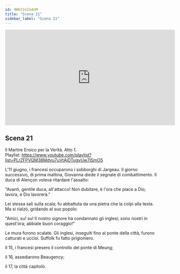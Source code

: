 ```yaml
---
id: 4WGY2oIGdnM
title: "Scena 21"
sidebar_label: "Scena 21"
---
```


<div class="video-float-container">
  <iframe
    width="560"
    height="315"
    src="https://www.youtube.com/embed/4WGY2oIGdnM"
    title="YouTube video player"
    frameborder="0"
    allow="accelerometer; autoplay; clipboard-write; encrypted-media; gyroscope; picture-in-picture; web-share"
    referrerpolicy="strict-origin-when-cross-origin"
    allowfullscreen
  ></iframe>
</div>

## Scena 21

Il Martire Eroico per la Verità. Atto 1.   
Playlist: https://www.youtube.com/playlist?list=PLrZFPVQM38Mdyu7uVtAjDTugvUw7ISmO5 

L'11 giugno, i francesi occuparono i sobborghi di Jargeau. Il giorno successivo, di prima mattina, Giovanna diede il segnale di combattimento. Il duca di Alençon voleva ritardare l'assalto:

"Avanti, gentile duca, all'attacco! Non dubitare, è l'ora che piace a Dio; lavora, e Dio lavorerà."

Lei stessa salì sulla scala; fu abbattuta da una pietra che la colpì alla testa. Ma si rialzò, gridando al suo popolo:

"Amici, su! su! Il nostro signore ha condannato gli inglesi; sono nostri in quest'ora; abbiate buon coraggio!"

Le mura furono scalate. Gli inglesi, inseguiti fino al ponte della città, furono catturati e uccisi. Suffolk fu fatto prigioniero.

Il 15, i francesi presero il controllo del ponte di Meung;

il 16, assediarono Beaugency;

il 17, la città capitolò.
